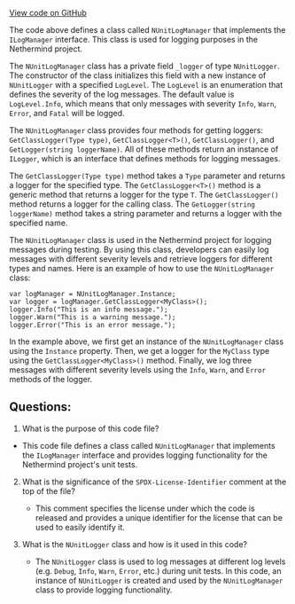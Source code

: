 [View code on GitHub](https://github.com/NethermindEth/nethermind/src/Nethermind/Nethermind.Core.Test/NUnitLogManager.cs)

The code above defines a class called `NUnitLogManager` that implements the `ILogManager` interface. This class is used for logging purposes in the Nethermind project. 

The `NUnitLogManager` class has a private field `_logger` of type `NUnitLogger`. The constructor of the class initializes this field with a new instance of `NUnitLogger` with a specified `LogLevel`. The `LogLevel` is an enumeration that defines the severity of the log messages. The default value is `LogLevel.Info`, which means that only messages with severity `Info`, `Warn`, `Error`, and `Fatal` will be logged.

The `NUnitLogManager` class provides four methods for getting loggers: `GetClassLogger(Type type)`, `GetClassLogger<T>()`, `GetClassLogger()`, and `GetLogger(string loggerName)`. All of these methods return an instance of `ILogger`, which is an interface that defines methods for logging messages.

The `GetClassLogger(Type type)` method takes a `Type` parameter and returns a logger for the specified type. The `GetClassLogger<T>()` method is a generic method that returns a logger for the type `T`. The `GetClassLogger()` method returns a logger for the calling class. The `GetLogger(string loggerName)` method takes a string parameter and returns a logger with the specified name.

The `NUnitLogManager` class is used in the Nethermind project for logging messages during testing. By using this class, developers can easily log messages with different severity levels and retrieve loggers for different types and names. Here is an example of how to use the `NUnitLogManager` class:

```
var logManager = NUnitLogManager.Instance;
var logger = logManager.GetClassLogger<MyClass>();
logger.Info("This is an info message.");
logger.Warn("This is a warning message.");
logger.Error("This is an error message.");
``` 

In the example above, we first get an instance of the `NUnitLogManager` class using the `Instance` property. Then, we get a logger for the `MyClass` type using the `GetClassLogger<MyClass>()` method. Finally, we log three messages with different severity levels using the `Info`, `Warn`, and `Error` methods of the logger.
## Questions: 
 1. What is the purpose of this code file?
   - This code file defines a class called `NUnitLogManager` that implements the `ILogManager` interface and provides logging functionality for the Nethermind project's unit tests.

2. What is the significance of the `SPDX-License-Identifier` comment at the top of the file?
   - This comment specifies the license under which the code is released and provides a unique identifier for the license that can be used to easily identify it.

3. What is the `NUnitLogger` class and how is it used in this code?
   - The `NUnitLogger` class is used to log messages at different log levels (e.g. `Debug`, `Info`, `Warn`, `Error`, etc.) during unit tests. In this code, an instance of `NUnitLogger` is created and used by the `NUnitLogManager` class to provide logging functionality.